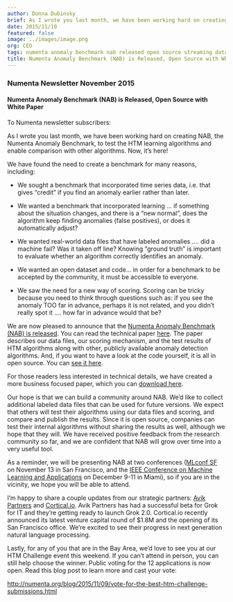 ```yaml
---
author: Donna Dubinsky
brief: As I wrote you last month, we have been working hard on creating NAB, the Numenta Anomaly Benchmark, to test the HTM learning algorithms and enable comparison with other algorithms. Now, it’s here!
date: 2015/11/10
featured: false
image: ../images/image.png
org: CEO
tags: numenta anomaly benchmark nab released open source streaming data
title: Numenta Anomaly Benchmark (NAB) is Released, Open Source with White Paper
---
```


### Numenta Newsletter November 2015

#### Numenta Anomaly Benchmark (NAB) is Released, Open Source with White Paper

To Numenta newsletter subscribers:

As I wrote you last month, we have been working hard on creating NAB, the
Numenta Anomaly Benchmark, to test the HTM learning algorithms and enable
comparison with other algorithms.  Now, it’s here!

We have found the need to create a benchmark for many reasons, including:

* We sought a benchmark that incorporated time series data, i.e. that gives
  “credit” if you find an anomaly earlier rather than later.

* We wanted a benchmark that incorporated learning … if something about the
  situation changes, and there is a “new normal”, does the algorithm keep
  finding anomalies (false positives), or does it automatically adjust?

* We wanted real-world data files that have labeled anomalies …. did a machine
  fail?  Was it taken off line?  Knowing “ground truth” is important to evaluate
  whether an algorithm correctly identifies an anomaly.

* We wanted an open dataset and code… in order for a benchmark to be accepted by
  the community, it must be accessible to everyone.

* We saw the need for a new way of scoring.  Scoring can be tricky because you
  need to think through questions such as:  if you see the anomaly TOO far in
  advance, perhaps it is not related, and you didn’t really spot it …. how far
  in advance would that be?

We are now pleased to announce that the [Numenta Anomaly Benchmark (NAB) is released](http://www.businesswire.com/news/home/20151110006297/en/Numenta-Anomaly-Benchmark-Evaluates-Anomaly-Detection-Techniques).
You can read the technical paper <t render="hbs">[here]({{site.paths.ext.paper.nab}})</t>.
The paper describes our data files, our scoring mechanism, and the test results
of HTM algorithms along with other, publicly available anomaly detection
algorithms.  And, if you want to have a look at the code yourself, it is all in
open source.  You can [see it here](https://github.com/numenta/NAB).

For those readers less interested in technical details, we have created a more
business focused paper, which you can
[download here](http://numenta.com/assets/pdf/numenta-anomaly-benchmark/NAB-Business-Paper.pdf).

Our hope is that we can build a community around NAB.  We’d like to collect
additional labeled data files that can be used for future versions.  We expect
that others will test their algorithms using our data files and scoring, and
compare and publish the results.  Since it is open source, companies can test
their internal algorithms without sharing the results as well, although we hope
that they will.   We have received positive feedback from the research community
so far, and we are confident that NAB will grow over time into a very useful
tool.

As a reminder, we will be presenting NAB at two conferences
([MLconf SF](http://mlconf.com/events/san-francisco-ca/) on November 13 in San
Francisco, and the
[IEEE Conference on Machine Learning and Applications](http://www.icmla-conference.org/icmla15/)
on December 9-11 in Miami), so if you are in the vicinity, we hope you will be
able to attend.

I’m happy to share a couple updates from our strategic partners:
[Avik Partners](http://www.grokstream.com/) and
[Cortical.io](http://www.cortical.io/). Avik Partners has had a successful beta
for Grok for IT and they’re getting ready to launch Grok 2.0.  Cortical.io
recently announced its latest venture capital round of $1.8M and the opening of
its San Francisco office.  We’re excited to see their progress in next
generation natural language processing.

Lastly, for any of you that are in the Bay Area, we’d love to see you at our HTM
Challenge event this weekend.  If you can’t attend in person, you can still help
choose the winner.  Public voting for the 12 applications is now open.  Read
this blog post to learn more and cast your vote:

http://numenta.org/blog/2015/11/09/vote-for-the-best-htm-challenge-submissions.html
